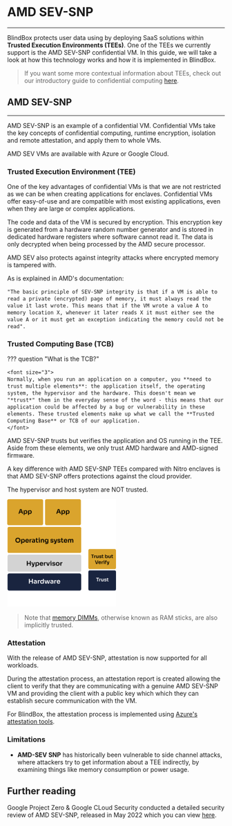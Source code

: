 # AMD SEV-SNP
________________________________________

BlindBox protects user data using by deploying SaaS solutions within **Trusted Execution Environments (TEEs)**. One of the TEEs we currently support is the AMD SEV-SNP confidential VM. In this guide, we will take a look at how this technology works and how it is implemented in BlindBox.

> If you want some more contextual information about TEEs, check out our introductory guide to confidential computing [here](../getting-started/confidential_computing.md).

## AMD SEV-SNP
________________________

AMD SEV-SNP is an example of a confidential VM. Confidential VMs take the key concepts of confidential computing, runtime encryption, isolation and remote attestation, and apply them to whole VMs.

AMD SEV VMs are available with Azure or Google Cloud.

### Trusted Execution Environment (TEE)

One of the key advantages of confidential VMs is that we are not restricted as we can be when creating applications for enclaves. Confidential VMs offer easy-of-use and are compatible with most existing applications, even when they are large or complex applications.

The code and data of the VM is secured by encryption. This encryption key is generated from a hardware random number generator and is stored in dedicated hardware registers where software cannot read it. The data is only decrypted when being processed by the AMD secure processor.

AMD SEV also protects against integrity attacks where encrypted memory is tampered with.

As is explained in AMD's documentation:

	"The basic principle of SEV-SNP integrity is that if a VM is able to read a private (encrypted) page of memory, it must always read the value it last wrote. This means that if the VM wrote a value A to memory location X, whenever it later reads X it must either see the value A or it must get an exception indicating the memory could not be read".

### Trusted Computing Base (TCB)

??? question "What is the TCB?"

	<font size="3">
	Normally, when you run an application on a computer, you **need to trust multiple elements**: the application itself, the operating system, the hypervisor and the hardware. This doesn't mean we "*trust*" them in the everyday sense of the word - this means that our application could be affected by a bug or vulnerability in these elements. These trusted elements make up what we call the **Trusted Computing Base** or TCB of our application.
	</font>

AMD SEV-SNP trusts but verifies the application and OS running in the TEE. Aside from these elements, we only trust AMD hardware and AMD-signed firmware. 

A key difference with AMD SEV-SNP TEEs compared with Nitro enclaves is that AMD SEV-SNP offers protections against the cloud provider.

The hypervisor and host system are NOT trusted.

<img src="https://raw.githubusercontent.com/mithril-security/blindbox/docs/docs/assets/AMD-SEV-TCB.png" width=50%>

> Note that [memory DIMMs](https://en.wikipedia.org/wiki/DIMM), otherwise known as RAM sticks, are also implicitly trusted.

### Attestation

With the release of AMD SEV-SNP, attestation is now supported for all workloads.

During the attestation process, an attestation report is created allowing the client to verify that they are communicating with a genuine AMD SEV-SNP VM and providing the client with a public key which which they can establish secure communication with the VM.

For BlindBox, the attestation process is implemented using [Azure's attestation tools](https://azure.microsoft.com/en-us/products/azure-attestation).

### Limitations

+ **AMD-SEV SNP** has historically been vulnerable to side channel attacks, where attackers try to get information about a TEE indirectly, by examining things like memory consumption or power usage.

## Further reading

Google Project Zero & Google CLoud Security conducted a detailed security review of AMD SEV-SNP, released in May 2022 which you can view [here](https://storage.googleapis.com/gweb-uniblog-publish-prod/documents/AMD_GPZ-Technical_Report_FINAL_05_2022.pdf).

